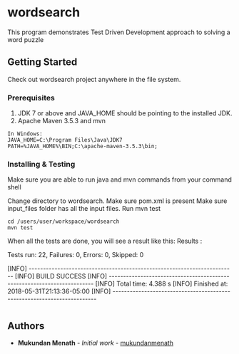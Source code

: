 # wordsearch

This program demonstrates Test Driven Development approach to solving a word puzzle

## Getting Started

Check out wordsearch project anywhere in the file system.

### Prerequisites

1. JDK 7 or above and JAVA_HOME should be pointing to the installed JDK.
2. Apache Maven 3.5.3 and mvn

```
In Windows:
JAVA_HOME=C:\Program Files\Java\JDK7
PATH=%JAVA_HOME%\BIN;C:\apache-maven-3.5.3\bin;
```

### Installing & Testing

Make sure you are able to run java and mvn commands from your command shell

Change directory to wordsearch.
Make sure pom.xml is present
Make sure input_files folder has all the input files.
Run mvn test

```
cd /users/user/workspace/wordsearch
mvn test
```

When all the tests are done, you will see a result like this:
Results :

Tests run: 22, Failures: 0, Errors: 0, Skipped: 0

[INFO] ------------------------------------------------------------------------
[INFO] BUILD SUCCESS
[INFO] ------------------------------------------------------------------------
[INFO] Total time: 4.388 s
[INFO] Finished at: 2018-05-31T21:13:36-05:00
[INFO] ------------------------------------------------------------------------

#
## Authors

* **Mukundan Menath** - *Initial work* - [mukundanmenath](https://github.com/mukundanmenath)

